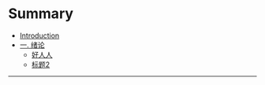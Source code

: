 # Summary

* [Introduction](README.md)
* [一. 绪论](part1/README.md)
	* [好人人](part1/test1.md)
    * [标题2](part1/db.md)
---

